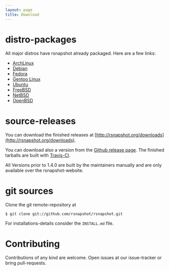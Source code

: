 ```yaml
---
layout: page
title: Download
---
```


# distro-packages

All major distros have rsnapshot already packaged. Here are a few links:

* [ArchLinux](https://www.archlinux.org/packages/community/any/rsnapshot/)
* [Debian](https://packages.debian.org/search?keywords=rsnapshot)
* [Fedora](https://apps.fedoraproject.org/packages/rsnapshot)
* [Gentoo Linux](https://packages.gentoo.org/packages/app-backup/rsnapshot)
* [Ubuntu](http://packages.ubuntu.com/search?keywords=rsnapshot&searchon=names&suite=all&section=all)
* [FreeBSD](http://www.freshports.org/sysutils/rsnapshot/)
* [NetBSD](ftp://ftp.netbsd.org/pub/NetBSD/NetBSD-current/pkgsrc/sysutils/rsnapshot/README.html)
* [OpenBSD](http://cvsweb.openbsd.org/cgi-bin/cvsweb/ports/net/rsnapshot/)

# source-releases

You can download the finished releases at [http://rsnapshot.org/downloads](http://rsnapshot.org/downloads).

You can download also a version from the [Github release page](https://github.com/rsnapshot/rsnapshot/releases). The finished tarballs are built with [Travis-CI](https://travis-ci.org/rsnapshot/rsnapshot).

All Versions prior to 1.4.0 are built by the maintainers manually and are only available over the rsnapshot-website.

# git sources

Clone the git remote-repository at

    $ git clone git://github.com/rsnapshot/rsnapshot.git

For installations-details consider the `INSTALL.md` file.

# Contributing

Contributions of any kind are welcome. Open issues at our issue-tracker or bring pull-requests.
